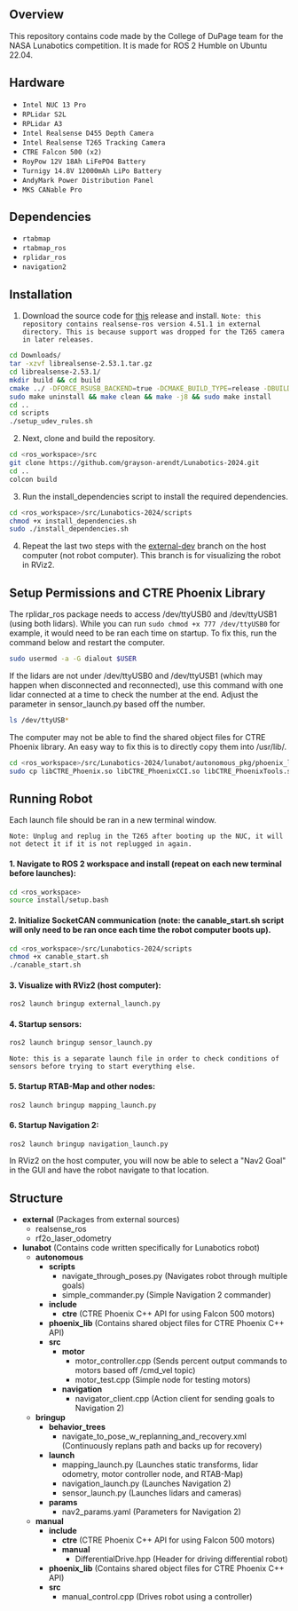 ## Overview

This repository contains code made by the College of DuPage team for the NASA Lunabotics competition. It is made for ROS 2 Humble on Ubuntu 22.04. 

## Hardware

- `Intel NUC 13 Pro`
- `RPLidar S2L`
- `RPLidar A3`
- `Intel Realsense D455 Depth Camera`
- `Intel Realsense T265 Tracking Camera`
- `CTRE Falcon 500 (x2)`
- `RoyPow 12V 18Ah LiFePO4 Battery`
- `Turnigy 14.8V 12000mAh LiPo Battery`
- `AndyMark Power Distribution Panel`
- `MKS CANable Pro`

## Dependencies

- `rtabmap`
- `rtabmap_ros`
- `rplidar_ros`
- `navigation2`

## Installation

1. Download the source code for [this](https://github.com/IntelRealSense/librealsense/releases/tag/v2.53.1) release and install.
`Note: this repository contains realsense-ros version 4.51.1 in external directory. This is because support was dropped for the T265 camera in later releases.`

```bash
cd Downloads/
tar -xzvf librealsense-2.53.1.tar.gz
cd librealsense-2.53.1/
mkdir build && cd build
cmake ../ -DFORCE_RSUSB_BACKEND=true -DCMAKE_BUILD_TYPE=release -DBUILD_EXAMPLES=true -DBUILD_GRAPHICAL_EXAMPLES=true
sudo make uninstall && make clean && make -j8 && sudo make install
cd ..
cd scripts
./setup_udev_rules.sh
```

2. Next, clone and build the repository.

```bash
cd <ros_workspace>/src
git clone https://github.com/grayson-arendt/Lunabotics-2024.git
cd ..
colcon build
```

3. Run the install_dependencies script to install the required dependencies.

```bash
cd <ros_workspace>/src/Lunabotics-2024/scripts
chmod +x install_dependencies.sh
sudo ./install_dependencies.sh
```

4. Repeat the last two steps with the [external-dev](https://github.com/grayson-arendt/Lunabotics-2024/external-dev.git) branch on the host computer (not robot computer). This branch is for visualizing the robot in RViz2.

## Setup Permissions and CTRE Phoenix Library

The rplidar_ros package needs to access /dev/ttyUSB0 and /dev/ttyUSB1 (using both lidars). While you can run `sudo chmod +x 777 /dev/ttyUSB0` for example, it would need to be ran each time on startup. To fix this, run the command below and restart the computer.

```bash
sudo usermod -a -G dialout $USER
```

If the lidars are not under /dev/ttyUSB0 and /dev/ttyUSB1 (which may happen when disconnected and reconnected), use this command with one lidar connected at a time to check the number at the end. Adjust the parameter in sensor_launch.py based off the number. 

```bash
ls /dev/ttyUSB*
```

The computer may not be able to find the shared object files for CTRE Phoenix library. An easy way to fix this is to directly copy them into /usr/lib/.

```bash
cd <ros_workspace>/src/Lunabotics-2024/lunabot/autonomous_pkg/phoenix_lib/x86-64/
sudo cp libCTRE_Phoenix.so libCTRE_PhoenixCCI.so libCTRE_PhoenixTools.so /usr/lib/
```

## Running Robot

Each launch file should be ran in a new terminal window. 

`Note: Unplug and replug in the T265 after booting up the NUC, it will not detect it if it is not replugged in again.`

#### 1. Navigate to ROS 2 workspace and install (repeat on each new terminal before launches):
```bash
cd <ros_workspace>
source install/setup.bash
```

#### 2. Initialize SocketCAN communication (note: the canable_start.sh script will only need to be ran once each time the robot computer boots up).
```bash
cd <ros_workspace>/src/Lunabotics-2024/scripts
chmod +x canable_start.sh 
./canable_start.sh
```

#### 3. Visualize with RViz2 (host computer):
```bash
ros2 launch bringup external_launch.py
```

#### 4. Startup sensors:

```bash
ros2 launch bringup sensor_launch.py
```
`Note: this is a separate launch file in order to check conditions of sensors before trying to start everything else.`

#### 5. Startup RTAB-Map and other nodes:

```bash
ros2 launch bringup mapping_launch.py
```

#### 6. Startup Navigation 2:

```bash
ros2 launch bringup navigation_launch.py
```

In RViz2 on the host computer, you will now be able to select a "Nav2 Goal" in the GUI and have the robot navigate to that location. 

## Structure

- **external** (Packages from external sources)
  - realsense_ros
  - rf2o_laser_odometry
- **lunabot** (Contains code written specifically for Lunabotics robot)
  - **autonomous**
    - **scripts**
      - navigate_through_poses.py (Navigates robot through multiple goals)
      - simple_commander.py (Simple Navigation 2 commander)
    - **include**
      - **ctre** (CTRE Phoenix C++ API for using Falcon 500 motors)
    - **phoenix_lib** (Contains shared object files for CTRE Phoenix C++ API)
    - **src**
      - **motor**
        - motor_controller.cpp (Sends percent output commands to motors based off /cmd_vel topic)
        - motor_test.cpp (Simple node for testing motors)
      - **navigation**
        - navigator_client.cpp (Action client for sending goals to Navigation 2)
  - **bringup** 
    - **behavior_trees**
      - navigate_to_pose_w_replanning_and_recovery.xml (Continuously replans path and backs up for recovery)
    - **launch**
      - mapping_launch.py (Launches static transforms, lidar odometry, motor controller node, and RTAB-Map)
      - navigation_launch.py (Launches Navigation 2)
      - sensor_launch.py (Launches lidars and cameras)
    - **params**
      - nav2_params.yaml (Parameters for Navigation 2)
  - **manual**
    - **include**
      - **ctre** (CTRE Phoenix C++ API for using Falcon 500 motors)
      - **manual**
        - DifferentialDrive.hpp (Header for driving differential robot)
    - **phoenix_lib** (Contains shared object files for CTRE Phoenix C++ API)
    - **src**
      - manual_control.cpp (Drives robot using a controller)
